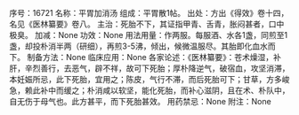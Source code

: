 序号：16721
名称：平胃加消汤
组成：平胃散1帖。
出处：方出《得效》卷十四，名见《医林纂要》卷八。
主治：死胎不下，其证指甲青、舌青，胀闷甚者，口中极臭。
加减：None
功效：None
用法用量：作两服。每服酒、水各1盏，同煎至1盏，却投朴消半两（研细），再煎3-5沸，倾出，候微温服尽。其胎即化血水而下。
制备方法：None
临床应用：None
各家论述：《医林纂要》：苍术燥湿，补肝，辛烈善行，去恶气，辟不祥，故可下死胎；厚朴降逆气，破宿血，攻坚消滞，本妊娠所忌，此下死胎，宜用之；陈皮，气行不滞，而后死胎可下；甘草，方多峻急，赖此补中而缓之；朴消咸以软坚，能化死胎，而补心滋阴，且在术、朴队中，自无伤于母气也。此方甚平，而下死胎甚效。
用药禁忌：None
附注：None
